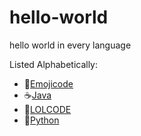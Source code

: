# hello-world
hello world in every language

Listed Alphabetically: 

- 🍇[Emojicode](https://www.emojicode.org/)
- ☕[Java](https://www.java.com/)
- 🤣[LOLCODE](http://www.lolcode.org/)
- 🐍[Python](https://www.python.org/)
